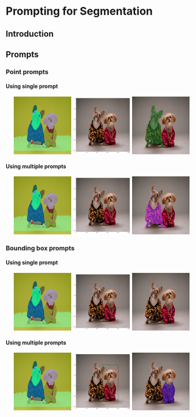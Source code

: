 # Prompting for Segmentation

## Introduction


## Prompts

### Point prompts

#### Using single prompt

<p align="center">
  <img src="files-for-readme/dogs_multiple_masks_on_image.png" width="30%" />
  <img src="files-for-readme/dogs_point_prompts_on_image_1.png" width="30%" />
  <img src="files-for-readme/dogs_masked_image_via_points_1.png" width="30%" />
</p>

#### Using multiple prompts

<p align="center">
  <img src="files-for-readme/dogs_multiple_masks_on_image.png" width="30%" />
  <img src="files-for-readme/dogs_point_prompts_on_image_2.png" width="30%" />
  <img src="files-for-readme/dogs_masked_image_via_points_2.png" width="30%" />
</p>


### Bounding box prompts

#### Using single prompt

<p align="center">
  <img src="files-for-readme/dogs_multiple_masks_on_image.png" width="30%" />
  <img src="files-for-readme/dogs_bbox_prompts_on_image_1.png" width="30%" />
  <img src="files-for-readme/dogs_masked_image_via_bboxes_1.png" width="30%" />
</p>

#### Using multiple prompts

<p align="center">
  <img src="files-for-readme/dogs_multiple_masks_on_image.png" width="30%" />
  <img src="files-for-readme/dogs_bbox_prompts_on_image_2.png" width="30%" />
  <img src="files-for-readme/dogs_masked_image_via_bboxes_2.png" width="30%" />
</p>
